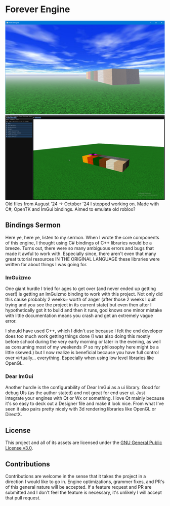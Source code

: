 # Forever Engine
![Image](./preview.png)
![Image2](./preview2.png)
Old files from August '24 -> October '24 I stopped working on. Made with C#, OpenTK and ImGui bindings. Aimed to emulate old roblox?

## Bindings Sermon

Here ye, here ye, listen to my sermon. When I wrote the core components of this engine, I thought using C# bindings of C++ libraries would be a breeze. Turns out, there were so many ambiguous errors and bugs that made it awful to work with. Especially since, there aren't even that many great tutorial resources IN THE ORIGINAL LANGUAGE these libraries were written for about things I was going for.

### ImGuizmo

One giant hurdle I tried for ages to get over (and never ended up getting over!) is getting an ImGuizmo binding to work with this project. Not only did this cause probably 2 weeks~ worth of anger (after those 2 weeks I quit trying and you see the project in its current state) but even then after I hypothetically got it to build and then it runs, god knows one minor mistake with little documentation means you crash and get an extremely vague error.

I should have used C++, which I didn't use because I felt the end developer does too much work getting things done (I was also doing this mostly before school during the very early morning or later in the evening, as well as consuming most of my weekends :P so my philosophy here might be a little skewed.) but I now realize is beneficial because you have full control over virtually... everything. Especially when using low level libraries like OpenGL.

### Dear ImGui

Another hurdle is the configurability of Dear ImGui as a ui library. Good for debug UIs (as the author stated) and not great for end user ui. Just integrate your engines with Qt or Wx or something. I love Qt mainly because it's so easy to deck out a Designer file and make it look nice. From what I've seen it also pairs pretty nicely with 3d rendering libraries like OpenGL or DirectX. 

## License 
This project and all of its assets are licensed under the [GNU General Public License v3.0](https://github.com/harnessyourhopes/Forever-Engine/blob/main/LICENSE).

## Contributions
Contributions are welcome in the sense that it takes the project in a direction I would like to go in. Engine optimizations, grammer fixes, and PR's of this general nature will be accepted. If a feature request and PR are submitted and I don't feel the feature is necessary, it's unlikely I will accept that pull request.
